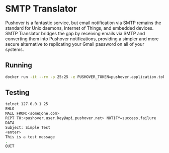 # SMTP Translator

Pushover is a fantastic service, but email notification via SMTP remains the standard for Unix daemons, Internet of Things, and embedded devices. SMTP Translator bridges the gap by receiving emails via SMTP and converting them into Pushover notifications, providing a simpler and more secure alternative to replicating your Gmail password on all of your systems.

## Running

```bash
docker run -it --rm -p 25:25 -e PUSHOVER_TOKEN=pushover.application.token whumphrey/smtp-translator
```

## Testing

```bash
telnet 127.0.0.1 25
EHLO
MAIL FROM:<some@one.com>
RCPT TO:<pushover.user.key@api.pushover.net> NOTIFY=success,failure
DATA
Subject: Simple Test
<enter>
This is a test message
.
QUIT
```
